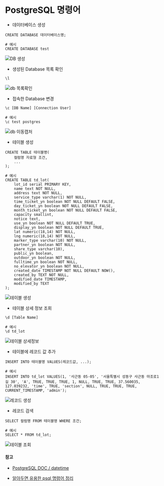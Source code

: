 # PostgreSQL 명령어



* 데이터베이스 생성

```psql
CREATE DATABASE 데이터베이스명;

# 예시
CREATE DATABASE test
```

![DB 생성](https://user-images.githubusercontent.com/48499094/92460157-94e34480-f202-11ea-8fb1-2c0d53ca1b10.PNG)



* 생성된 Database 목록 확인

```psql
\l
```

![db 목록확인](https://user-images.githubusercontent.com/48499094/92460200-a6c4e780-f202-11ea-9ef7-b3d80053827d.PNG)



* 접속한 Database 변경

```psql
\c [DB Name] [Connection User]

# 예시
\c test postgres
```

![db 이동캡처](https://user-images.githubusercontent.com/48499094/92460272-bc3a1180-f202-11ea-955d-7641e76743da.PNG)



* 테이블 생성

```psql
CREATE TABLE 테이블명(
	컬럼명 자료형 조건,
	...
);

# 예시
CREATE TABLE td_lot(
    lot_id serial PRIMARY KEY,
    name text NOT NULL,
    address text NOT NULL,
    service_type varchar(1) NOT NULL,
    time_ticket_yn boolean NOT NULL DEFAULT FALSE,
    day_ticket_yn boolean NOT NULL DEFAULT FALSE,
    month_ticket_yn boolean NOT NULL DEFAULT FALSE,
    capacity smallint,
    notice text,
    use_yn boolean NOT NULL DEFAULT TRUE,
    display_yn boolean NOT NULL DEFAULT TRUE,
    lat numeric(18,14) NOT NULL,
    lng numeric(18,14) NOT NULL,
    marker_type varchar(10) NOT NULL,
    partner_yn boolean NOT NULL,
    share_type varchar(10),
    public_yn boolean,
    outdoor_yn boolean NOT NULL,
    fulltime_yn boolean NOT NULL,
    no_elevator_yn boolean NOT NULL,
    created_date TIMESTAMP NOT NULL DEFAULT NOW(),
    created_by TEXT NOT NULL,
    modified_date TIMESTAMP,
    modified_by TEXT
);
```

![테이블 생성](https://user-images.githubusercontent.com/48499094/92460329-cf4ce180-f202-11ea-9cc7-927b89130a31.PNG)



* 테이블 상세 정보 조회

```psql
\d [Table Name]

# 예시
\d td_lot
```

![테이블 상세정보](https://user-images.githubusercontent.com/48499094/92460383-e1c71b00-f202-11ea-925f-bf4264796881.PNG)



* 테이블에 레코드 값 추가

```psql
INSERT INTO 테이블명 VALUES(레코드값, ...);

# 예시
INSERT INTO td_lot VALUES(1, '사근동 05-05', '서울특별시 성동구 사근동 마조로1길 30', 'A', TRUE, TRUE, TRUE, 1, NULL, TRUE, TRUE, 37.560035, 127.039232, 'time', TRUE, 'section', NULL, TRUE, TRUE, TRUE, CURRENT_TIMESTAMP, 'admin');
```

![레코드 생성](https://user-images.githubusercontent.com/48499094/92460439-f0adcd80-f202-11ea-8aad-20c0a7777291.PNG)



* 레코드 검색

```psql
SELECT 컬럼명 FROM 테이블명 WHERE 조건;

# 예시
SELECT * FROM td_lot;
```

![테이블 조회](https://user-images.githubusercontent.com/48499094/92460538-07542480-f203-11ea-8a1b-53b70c306cbf.PNG)







#### 참고

* [PostgreSQL DOC / datetime](https://www.postgresql.org/docs/current/functions-datetime.html#FUNCTIONS-DATETIME-CURRENT)

* [알아두면 유용한 psql 명령어 정리](https://browndwarf.tistory.com/51)


